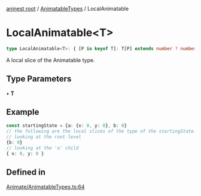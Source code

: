 [aninest root](../../index.md) / [AnimatableTypes](../index.md) / LocalAnimatable

# LocalAnimatable\<T\>

```ts
type LocalAnimatable<T>: { [P in keyof T]: T[P] extends number ? number : undefined } & Animatable;
```

A local slice of the Animatable type.

## Type Parameters

• **T**

## Example

```ts
const startingState = {a: {x: 0, y: 0}, b: 0}
// the following are the local slices of the type of the startingState:
// looking at the root level
{b: 0}
// looking at the 'a' child
{ x: 0, y: 0 }
```

## Defined in

[Animate/AnimatableTypes.ts:64](https://github.com/zphrs/aninest/blob/efdac3830228dc951d7e8e69ab0c7db89aa8723f/core/src/Animate/AnimatableTypes.ts#L64)
